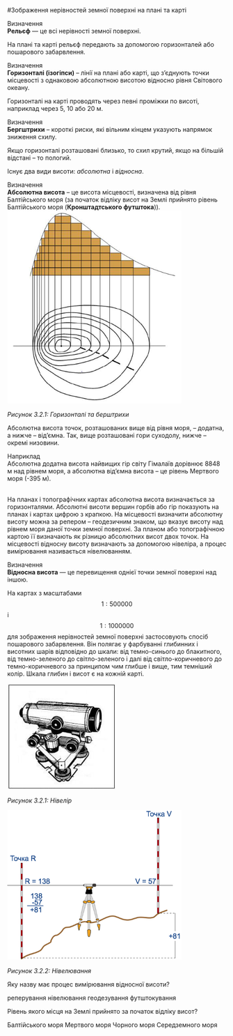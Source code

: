 #Зображення нерівностей земної поверхні на плані та карті

<div class="eoz-wrap">
<span class="eoz">Визначення</span>
<div class="eoz-text">
<b>Рельєф</b> — це всi нерiвностi земної поверхнi.
</div>
</div>


На плані та карті рельєф передають за допомогою горизонталей або пошарового забарвлення.

<div class="eoz-wrap">
<span class="eoz">Визначення</span>
<div class="eoz-text">
<b>Горизонталi (iзогiпси)</b> – лiнiї на планi або картi, що з’єднують точки мiсцевостi з однаковою абсолютною висотою вiдносно рiвня Свiтового океану.
</div>
</div>

Горизонталі на карті проводять через певні проміжки по висоті, наприклад через 5, 10 або 20 м.

<div class="eoz-wrap">
<span class="eoz">Визначення</span>
<div class="eoz-text">
<b>Бергштрихи</b> – короткi риски, якi вiльним кiнцем указують напрямок зниження схилу.
</div>
</div>

Якщо горизонталі розташовані близько, то схил крутий, якщо на більшій відстані – то пологий.

Існує два види висоти: *абсолютна* і *відносна*.

<div class="eoz-wrap">
<span class="eoz">Визначення</span>
<div class="eoz-text">
<b>Абсолютна висота</b> – це висота мiсцевостi, визначена вiд рiвня <span class="p1">Балтiйського моря</span> (за початок вiдлiку висот на Землi прийнято рiвень <span class="p1">Балтiйського моря</span> (<b>Кронштадтського футштока</b>)).
</div>
</div>

<div class="center">
<img src="pic5-5.png" width="400px" class="center"/>
<p><i>Рисунок 3.2.1:  Горизонталi та берштрихи</i></p>
</div>

Абсолютна висота точок, розташованих вище від рівня моря, – додатна, а нижче – від’ємна. Так, вище розташовані гори суходолу, нижче – окремі
низовини. 

<div class="exmpl-wrap">
<span class="exmpl">Наприклад</span>
<div class="exmpl-text">
Абсолютна додатна висота найвищих гір світу Гімалаїв дорівнює 8848 м над рівнем моря, а абсолютна від’ємна висота – це рівень Мертвого моря (-395 м). 
</div>
</div>
<br/>

На планах і топографічних картах абсолютна висота визначається за горизонталями. Абсолютні висоти вершин горбів або гір показують на планах і картах цифрою з крапкою. На місцевості визначити абсолютну висоту можна за репером – геодезичним знаком, що вказує висоту над рівнем моря даної точки земної поверхні. За планом або топографічною картою її визначають як різницю абсолютних висот двох точок. На місцевості відносну висоту визначають за допомогою нівеліра, а процес вимірювання називається нівелюванням.

<div class="eoz-wrap">
<span class="eoz">Визначення</span>
<div class="eoz-text">
<b>Вiдносна висота</b> — це перевищення однiєї точки земної поверхнi над iншою.
</div>
</div>

На картах з масштабами $$1 : 500 000$$ і $$1 : 1 000 000$$ для зображення нерівностей земної поверхні застосовують спосіб пошарового забарвлення. Він полягає у фарбуванні глибинних і висотних шарів відповідно до шкали: від темно-синього до блакитного, від темно-зеленого до світло-зеленого і далі від світло-коричневого до темно-коричневого за принципом чим глибше і вище, тим темніший колір. Шкала глибин і висот є на кожній карті.

<div class="center">
<img src="pic6.jpg" width="250px" class="center"/>
<p><i>Рисунок 3.2.1:  Нівелір</i></p>
</div>

<div class="center">
<img src="Nivelir.jpg" width="400px" class="center"/>
<p><i>Рисунок 3.2.2:  Нівелювання</i></p>
</div>

<quiz correctLabel="correct" incorrectLabel="incorrect" checkLabel="check"> 
    <question text="">
        <p>Яку назву має процес вимірювання відносної висоти?</p>
        <answer>реперування</answer>
        <answer correct>нівелювання</answer>
        <answer>геодезування</answer>
        <answer>футштокування</answer>
    </question>
    <question text="">
        <p>Рівень якого місця на Землі прийнято за початок відліку висот?</p>
        <answer correct>Балтійського моря</answer>
        <answer>Мертвого моря</answer>
        <answer>Чорного моря</answer>
        <answer>Середземного моря</answer>
    </question>
</quiz>
